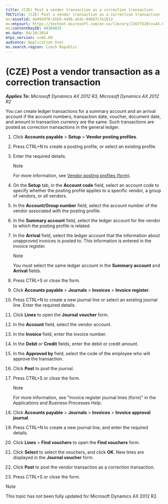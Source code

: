 ```yaml
---
title: (CZE) Post a vendor transaction as a correction transaction
TOCTitle: (CZE) Post a vendor transaction as a correction transaction
ms:assetid: 4a993df8-b5b5-4496-a5dc-6db07c7e1612
ms:mtpsurl: https://technet.microsoft.com/en-us/library/JJ677520(v=AX.60)
ms:contentKeyID: 49384825
ms.date: 04/18/2014
mtps_version: v=AX.60
audience: Application User
ms.search.region: Czech Republic
---
```


# (CZE) Post a vendor transaction as a correction transaction 


_**Applies To:** Microsoft Dynamics AX 2012 R3, Microsoft Dynamics AX 2012 R2_

You can create ledger transactions for a summary account and an arrival account if the account numbers, transaction date, voucher, document date, and amount in transaction currency are the same. Such transactions are posted as correction transactions in the general ledger.

1.  Click **Accounts payable** \> **Setup** \> **Vendor posting profiles**.

2.  Press CTRL+N to create a posting profile, or select an existing profile.

3.  Enter the required details.
    

    > [!NOTE]
    > <P>For more information, see <A href="https://technet.microsoft.com/en-us/library/aa551972(v=ax.60)">Vendor posting profiles (form)</A>.</P>



4.  On the **Setup** tab, in the **Account code** field, select an account code to specify whether the posting profile applies to a specific vendor, a group of vendors, or all vendors.

5.  In the **Account/Group number** field, select the account number of the vendor associated with the posting profile.

6.  In the **Summary account** field, select the ledger account for the vendor to which the posting profile is related.

7.  In the **Arrival** field, select the ledger account that the information about unapproved invoices is posted to. This information is entered in the invoice register.
    

    > [!NOTE]
    > <P>You must select the same ledger account in the <STRONG>Summary account</STRONG> and <STRONG>Arrival</STRONG> fields.</P>



8.  Press CTRL+S or close the form.

9.  Click **Accounts payable** \> **Journals** \> **Invoices** \> **Invoice register**.

10. Press CTRL+N to create a new journal line or select an existing journal line. Enter the required details.

11. Click **Lines** to open the **Journal voucher** form.

12. In the **Account** field, select the vendor account.

13. In the **Invoice** field, enter the invoice number.

14. In the **Debit** or **Credit** fields, enter the debit or credit amount.

15. In the **Approved by** field, select the code of the employee who will approve the transaction.

16. Click **Post** to post the journal.

17. Press CTRL+S or close the form.
    

    > [!NOTE]
    > <P>For more information, see "Invoice register journal lines (form)" in the Applications and Business Processes Help.</P>



18. Click **Accounts payable** \> **Journals** \> **Invoices** \> **Invoice approval journal**.

19. Press CTRL+N to create a new journal line, and enter the required details.

20. Click **Lines** \> **Find vouchers** to open the **Find vouchers** form.

21. Click **Select** to select the vouchers, and click **OK**. New lines are displayed in the **Journal voucher** form.

22. Click **Post** to post the vendor transaction as a correction transaction.

23. Press CTRL+S or close the form.


> [!NOTE]
> <P>This topic has not been fully updated for Microsoft Dynamics AX 2012 R2.</P>


  


